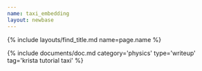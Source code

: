 ```yaml
---
name: taxi_embedding
layout: newbase
---
```

{% include layouts/find_title.md name=page.name %}

{% include documents/doc.md category='physics' type='writeup' tag='krista tutorial taxi' %}
